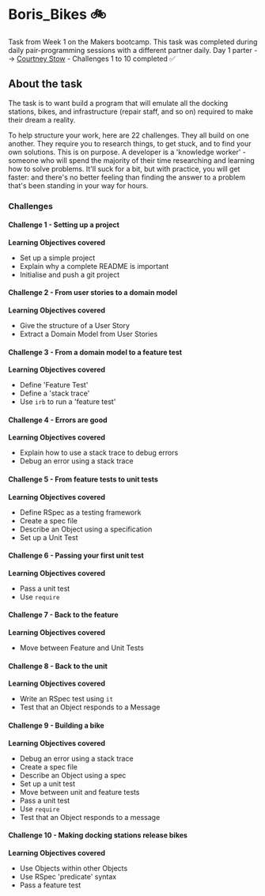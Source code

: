 # Boris_Bikes :bike:

Task from Week 1 on the Makers bootcamp. This task was completed during daily pair-programming sessions with a different partner daily.
Day 1 parter --> [Courtney Stow](https://github.com/Court534) - Challenges 1 to 10 completed :white_check_mark:

## About the task
The task is to want build a program that will emulate all the docking stations, bikes, and infrastructure (repair staff, and so on) required to make their dream a reality.

To help structure your work, here are 22 challenges. They all build on one another. They require you to research things, to get stuck, and to find your own solutions. This is on purpose. A developer is a 'knowledge worker' - someone who will spend the majority of their time researching and learning how to solve problems. It'll suck for a bit, but with practice, you will get faster: and there's no better feeling than finding the answer to a problem that's been standing in your way for hours.

### Challenges
#### Challenge 1 - Setting up a project
**Learning Objectives covered**
- Set up a simple project
- Explain why a complete README is important
- Initialise and push a git project

#### Challenge 2 - From user stories to a domain model
**Learning Objectives covered**
- Give the structure of a User Story
- Extract a Domain Model from User Stories

#### Challenge 3 - From a domain model to a feature test
**Learning Objectives covered**
- Define 'Feature Test'
- Define a 'stack trace'
- Use `irb` to run a 'feature test'

#### Challenge 4 - Errors are good
**Learning Objectives covered**
- Explain how to use a stack trace to debug errors
- Debug an error using a stack trace

#### Challenge 5 - From feature tests to unit tests
**Learning Objectives covered**
- Define RSpec as a testing framework
- Create a spec file
- Describe an Object using a specification
- Set up a Unit Test

#### Challenge 6 - Passing your first unit test
**Learning Objectives covered**
- Pass a unit test
- Use `require`

#### Challenge 7 - Back to the feature
**Learning Objectives covered**
- Move between Feature and Unit Tests

#### Challenge 8 - Back to the unit
**Learning Objectives covered**
- Write an RSpec test using `it`
- Test that an Object responds to a Message

#### Challenge 9 - Building a bike
**Learning Objectives covered**
- Debug an error using a stack trace
- Create a spec file
- Describe an Object using a spec
- Set up a unit test
- Move between unit and feature tests
- Pass a unit test
- Use `require`
- Test that an Object responds to a message

#### Challenge 10 - Making docking stations release bikes
**Learning Objectives covered**
- Use Objects within other Objects
- Use RSpec 'predicate' syntax
- Pass a feature test


